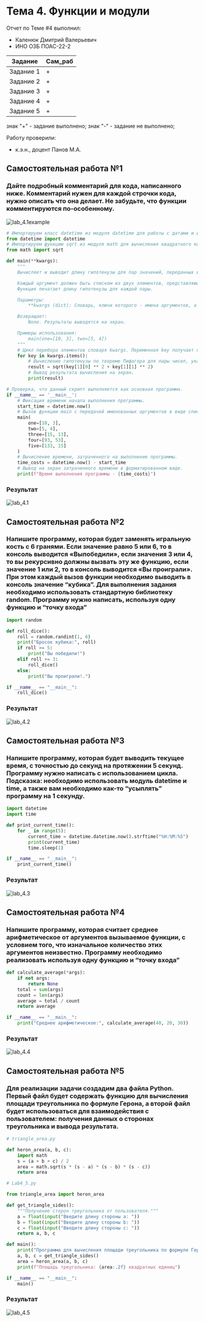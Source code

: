 # Тема 4. Функции и модули
Отчет по Теме #4 выполнил:
- Каленюк Дмитрий Валерьевич
- ИНО ОЗБ ПОАС-22-2

| Задание    | Сам_раб |
|------------|---------|
| Задание 1  | +       |
| Задание 2  | +       |
| Задание 3  | +       |
| Задание 4  | +       |
| Задание 5  | +       |

знак "+" - задание выполнено; знак "-" - задание не выполнено;

Работу проверили:
- к.э.н., доцент Панов М.А.

## Самостоятельная работа №1
### Дайте подробный комментарий для кода, написанного ниже. Комментарий нужен для каждой строчки кода, нужно описать что она делает. Не забудьте, что функции комментируются по-особенному.
![lab_4.1example](./img/lab_4.1example.png)

```python
# Импортируем класс datetime из модуля datetime для работы с датами и временем.
from datetime import datetime
# Импортируем функцию sqrt из модуля math для вычисления квадратного корня.
from math import sqrt

def main(**kwargs):
    """
    Вычисляет и выводит длину гипотенузы для пар значений, переданных в виде именованных аргументов.

    Каждый аргумент должен быть списком из двух элементов, представляющих катеты прямоугольного треугольника.
    Функция печатает длину гипотенузы для каждой пары.

    Параметры:
        **kwargs (dict): Словарь, ключи которого - имена аргументов, а значения - списки из двух чисел [a, b].

    Возвращает:
        None. Результаты выводятся на экран.

    Примеры использования:
        main(one=[10, 3], two=[5, 4])
    """
    # Цикл перебора элементов словаря kwargs. Переменная key получает пары (ключ, значение).
    for key in kwargs.items():
        # Вычисление гипотенузы по теореме Пифагора для пары чисел, указанных в списке значения.
        result = sqrt(key[1][0] ** 2 + key[1][1] ** 2)
        # Вывод результата вычисления на экран.
        print(result)

# Проверка, что данный скрипт выполняется как основная программа.
if __name__ == '__main__':
    # Фиксация времени начала выполнения программы.
    start_time = datetime.now()
    # Вызов функции main с передачей именованных аргументов в виде списков с двумя числами.
    main(
        one=[10, 3],
        two=[5, 4],
        three=[15, 13],
        four=[93, 53],
        five=[133, 15]
    )
    # Вычисление времени, затраченного на выполнение программы.
    time_costs = datetime.now() - start_time
    # Вывод на экран затраченного времени в форматированном виде.
    print(f"Время выполнения программы - {time_costs}")

```
### Результат
![lab_4.1](./img/lab_4.1.png)

## Самостоятельная работа №2
### Напишите программу, которая будет заменять игральную кость с 6 гранями. Если значение равно 5 или 6, то в консоль выводится «Выпобедили», если значения 3 или 4, то вы рекурсивно должны вызвать эту же функцию, если значение 1 или 2, то в консоль выводится «Вы проиграли». При этом каждый вызов функции необходимо выводить в консоль значение “кубика”. Для выполнения задания необходимо использовать стандартную библиотеку random. Программу нужно написать, используя одну функцию и “точку входа”

```python
import random

def roll_dice():
    roll = random.randint(1, 6)
    print("Бросок кубика:", roll)
    if roll >= 5:
        print("Вы победили!")
    elif roll >= 3:
        roll_dice()
    else:
        print("Вы проиграли!.")

if __name__ == "__main__":
    roll_dice()
```
### Результат
![lab_4.2](./img/lab_4.2.png)

## Самостоятельная работа №3
### Напишите программу, которая будет выводить текущее время, с точностью до секунд на протяжении 5 секунд. Программу нужно написать с использованием цикла. Подсказка: необходимо использовать модуль datetime и time, а также вам необходимо как-то “усыплять” программу на 1 секунду.

```python
import datetime
import time

def print_current_time():
    for _ in range(5):
        current_time = datetime.datetime.now().strftime("%H:%M:%S")
        print(current_time)
        time.sleep(1)

if __name__ == "__main__":
    print_current_time()
```
### Результат
![lab_4.3](./img/lab_4.3.png)

## Самостоятельная работа №4
### Напишите программу, которая считает среднее арифметическое от аргументов вызываемое функции, с условием того, что изначальное количество этих аргументов неизвестно. Программу необходимо реализовать используя одну функцию и “точку входа”

```python
def calculate_average(*args):
    if not args:
        return None
    total = sum(args)
    count = len(args)
    average = total / count
    return average

if __name__ == "__main__":
    print("Среднее арифметическое:", calculate_average(40, 20, 30))
```
### Результат
![lab_4.4](./img/lab_4.4.png)


## Самостоятельная работа №5
### Для реализации задачи создадим два файла Python. Первый файл будет содержать функцию для вычисления площади треугольника по формуле Герона, а второй файл будет использоваться для взаимодействия с пользователем: получения данных о сторонах треугольника и вывода результата.

```python
# triangle_area.py

def heron_area(a, b, c):
    import math
    s = (a + b + c) / 2
    area = math.sqrt(s * (s - a) * (s - b) * (s - c))
    return area

# Lab4_5.py

from triangle_area import heron_area

def get_triangle_sides():
    """Получение сторон треугольника от пользователя."""
    a = float(input("Введите длину стороны a: "))
    b = float(input("Введите длину стороны b: "))
    c = float(input("Введите длину стороны c: "))
    return a, b, c

def main():
    print("Программа для вычисления площади треугольника по формуле Герона.")
    a, b, c = get_triangle_sides()
    area = heron_area(a, b, c)
    print(f"Площадь треугольника: {area:.2f} квадратных единиц")

if __name__ == "__main__":
    main()
```

### Результат
![lab_4.5](./img/lab_4.5.png)
